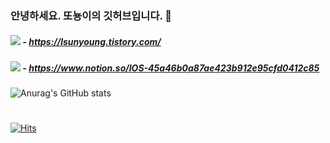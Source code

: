
### 안녕하세요. 또뇽이의 깃허브입니다. 👋
##### <a href="https://lsunyoung.tistory.com/" target="_blank"><img src="https://img.shields.io/badge/Blog-ADA2FF?style=flat&logo=tistory&logoColor=C0DEFF"/></a> - https://lsunyoung.tistory.com/
##### <a href="https://www.notion.so/IOS-45a46b0a87ae423b912e95cfd0412c85" target="_blank"><img src="https://img.shields.io/badge/notion-ADA2FF?style=flat&logo=notion&logoColor=C0DEFF"/></a> - https://www.notion.so/IOS-45a46b0a87ae423b912e95cfd0412c85

![Anurag's GitHub stats](https://github-readme-stats.vercel.app/api?username=lsunyoung&show_icons=true&theme=radical)
#
[![Hits](https://hits.seeyoufarm.com/api/count/incr/badge.svg?url=https%3A%2F%2Fgithub.com%2Flsunyoung&count_bg=%23FFEDFB&title_bg=%23555555&icon=&icon_color=%23E7E7E7&title=hits&edge_flat=false)](https://hits.seeyoufarm.com)
<!--
**lsunyoung/lsunyoung** is a ✨ _special_ ✨ repository because its `README.md` (this file) appears on your GitHub profile.

Here are some ideas to get you started:

- 🔭 I’m currently working on ...
- 🌱 I’m currently learning ...
- 👯 I’m looking to collaborate on ...
- 🤔 I’m looking for help with ...
- 💬 Ask me about ...
- 📫 How to reach me: ...
- 😄 Pronouns: ...
- ⚡ Fun fact: ...
-->
